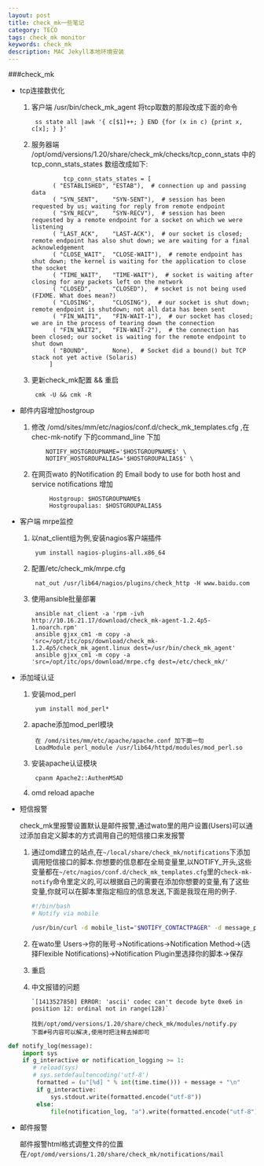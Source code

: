 ```yaml
---
layout: post
title: check_mk一些笔记
category: TECO
tags: check_mk monitor
keywords: check_mk
description: MAC Jekyll本地环境安装
---
```


###check_mk

* tcp连接数优化
    1. 客户端 /usr/bin/check\_mk_agent 将tcp取数的那段改成下面的命令

            ss state all |awk '{ c[$1]++; } END {for (x in c) {print x, c[x]; } }'
    2. 服务器端 /opt/omd/versions/1.20/share/check_mk/checks/tcp_conn_stats 中的
       tcp_conn_stats_states 数组改成如下:

                    tcp_conn_stats_states = [
                 ( "ESTABLISHED", "ESTAB"),  # connection up and passing data
                 ( "SYN_SENT",    "SYN-SENT"),  # session has been requested by us; waiting for reply from remote endpoint
                 ( "SYN_RECV",    "SYN-RECV"),  # session has been requested by a remote endpoint for a socket on which we were listening
                 ( "LAST_ACK",    "LAST-ACK"),  # our socket is closed; remote endpoint has also shut down; we are waiting for a final acknowledgement
                 ( "CLOSE_WAIT",  "CLOSE-WAIT"),  # remote endpoint has shut down; the kernel is waiting for the application to close the socket
                 ( "TIME_WAIT",   "TIME-WAIT"),  # socket is waiting after closing for any packets left on the network
                 ( "CLOSED",      "CLOSED"),  # socket is not being used (FIXME. What does mean?)
                 ( "CLOSING",     "CLOSING"),  # our socket is shut down; remote endpoint is shutdown; not all data has been sent
                 ( "FIN_WAIT1",   "FIN-WAIT-1"),  # our socket has closed; we are in the process of tearing down the connection
                 ( "FIN_WAIT2",   "FIN-WAIT-2"),  # the connection has been closed; our socket is waiting for the remote endpoint to shut down
                 ( "BOUND",       None),  # Socket did a bound() but TCP stack not yet active (Solaris)
                ]
    3. 更新check_mk配置 && 重启

            cmk -U && cmk -R


* 邮件内容增加hostgroup
    1. 修改 /omd/sites/mm/etc/nagios/conf.d/check\_mk\_templates.cfg ,在chec-mk-notify 下的command_line 下加

               NOTIFY_HOSTGROUPNAME='$HOSTGROUPNAME$' \
               NOTIFY_HOSTGROUPALIAS='$HOSTGROUPALIAS$' \
    2. 在网页wato 的Notification 的 Email body to use for both host and service notifications 增加

                Hostgroup: $HOSTGROUPNAME$
                Hostgroupalias: $HOSTGROUPALIAS$


* 客户端 mrpe监控
    1. 以nat_client组为例,安装nagios客户端插件

            yum install nagios-plugins-all.x86_64
    2. 配置/etc/check_mk/mrpe.cfg

            nat_out /usr/lib64/nagios/plugins/check_http -H www.baidu.com
    3. 使用ansible批量部署

            ansible nat_client -a 'rpm -ivh http://10.16.21.17/download/check_mk-agent-1.2.4p5-1.noarch.rpm'
            ansible gjxx_cm1 -m copy -a 'src=/opt/itc/ops/download/check_mk-1.2.4p5/check_mk_agent.linux dest=/usr/bin/check_mk_agent'
            ansible gjxx_cm1 -m copy -a 'src=/opt/itc/ops/download/mrpe.cfg dest=/etc/check_mk/'


* 添加域认证
    1. 安装mod\_perl

            yum install mod_perl*
    2. apache添加mod\_perl模块

            在 /omd/sites/mm/etc/apache/apache.conf 加下面一句
            LoadModule perl_module /usr/lib64/httpd/modules/mod_perl.so
    3. 安装apache认证模块

            cpanm Apache2::AuthenMSAD
    4. omd reload apache

* 短信报警

    check_mk里报警设置默认是邮件报警,通过wato里的用户设置(Users)可以通过添加自定义脚本的方式调用自己的短信接口来发报警
    1. 通过omd建立的站点,在`~/local/share/check_mk/notifications`下添加调用短信接口的脚本.你想要的信息都在全局变量里,以NOTIFY_开头,这些变量都在`~/etc/nagios/conf.d/check_mk_templates.cfg`里的`check-mk-notify`命令里定义的,可以根据自己的需要在添加你想要的变量,有了这些变量,你就可以在脚本里指定相应的信息发送,下面是我现在用的例子.

        ```bash
        #!/bin/bash
        # Notify via mobile

        /usr/bin/curl -d mobile_list="$NOTIFY_CONTACTPAGER" -d message_post="$NOTIFY_HOSTADDRESS is $NOTIFY_HOSTSTATE on $NOTIFY_HOSTGROUPNAME `/bin/date '+%Y-%m-%d %H:%M'`" http://1.1.1.1/smsnotify/smsnotify.php
        ```
    2. 在wato里 Users->你的账号->Notifications->Notification Method->(选择Flexible Notifications)->Notification Plugin里选择你的脚本->保存
    3. 重启
    4. 中文报错的问题

           `[1413527850] ERROR: 'ascii' codec can't decode byte 0xe6 in position 12: ordinal not in range(128)`

           找到/opt/omd/versions/1.20/share/check_mk/modules/notify.py
           下面#号内容可以解决,使用时把注释去掉即可

```python
def notify_log(message):
    import sys
    if g_interactive or notification_logging >= 1:
       # reload(sys)
       # sys.setdefaultencoding('utf-8')
        formatted = (u"[%d] " % int(time.time())) + message + "\n"                      
        if g_interactive:
            sys.stdout.write(formatted.encode("utf-8"))
        else:
            file(notification_log, "a").write(formatted.encode("utf-8"))
```

* 邮件报警

    邮件报警html格式调整文件的位置在`/opt/omd/versions/1.20/share/check_mk/notifications/mail`

    

